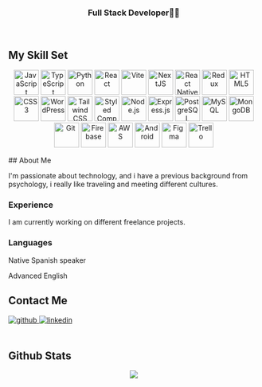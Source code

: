 <div align="center">

</div>  
  

### <div align="center">Full Stack Developer👨‍💻</div>  
  
<br/>  


## My Skill Set  
<div align="center">
  <p align="center">
    <img src="https://profilinator.rishav.dev/skills-assets/javascript-original.svg" alt="JavaScript" height="50" />
    <img src="https://profilinator.rishav.dev/skills-assets/typescript-original.svg" alt="TypeScript" height="50" />
    <img src="https://profilinator.rishav.dev/skills-assets/python-original.svg" alt="Python" height="50" />
    <img src="https://profilinator.rishav.dev/skills-assets/react-original-wordmark.svg" alt="React" height="50" />
    <img src="https://vitejs.dev/logo-with-shadow.png" alt="Vite" height="50" />
    <img src="https://profilinator.rishav.dev/skills-assets/nextjs.png" alt="NextJS" height="50" />
    <img src="https://hackernoon.com/hn-images/1*ub1DguhAtkCLvhUGuVGr6w.png" alt="React Native" height="50" />
    <img src="https://profilinator.rishav.dev/skills-assets/redux-original.svg" alt="Redux" height="50" />
    <img src="https://profilinator.rishav.dev/skills-assets/html5-original-wordmark.svg" alt="HTML5" height="50" />
    <img src="https://profilinator.rishav.dev/skills-assets/css3-original-wordmark.svg" alt="CSS3" height="50" />
    <img src="https://profilinator.rishav.dev/skills-assets/wordpress.png" alt="WordPress" height="50" />
    <img src="https://profilinator.rishav.dev/skills-assets/tailwindcss.svg" alt="Tailwind CSS" height="50" />
    <img src="https://profilinator.rishav.dev/skills-assets/styled-components.png" alt="Styled Components" height="50" />
    <img src="https://profilinator.rishav.dev/skills-assets/nodejs-original-wordmark.svg" alt="Node.js" height="50" />
    <img src="https://profilinator.rishav.dev/skills-assets/express-original-wordmark.svg" alt="Express.js" height="50" />
    <img src="https://profilinator.rishav.dev/skills-assets/postgresql-original-wordmark.svg" alt="PostgreSQL" height="50" />
    <img src="https://profilinator.rishav.dev/skills-assets/mysql-original-wordmark.svg" alt="MySQL" height="50" />
    <img src="https://profilinator.rishav.dev/skills-assets/mongodb-original-wordmark.svg" alt="MongoDB" height="50" />
    <img src="https://profilinator.rishav.dev/skills-assets/git-scm-icon.svg" alt="Git" height="50" />
    <img src="https://profilinator.rishav.dev/skills-assets/firebase.png" alt="Firebase" height="50" />
    <img src="https://profilinator.rishav.dev/skills-assets/amazonwebservices-original-wordmark.svg" alt="AWS" height="50" />
    <img src="https://profilinator.rishav.dev/skills-assets/android-original-wordmark.svg" alt="Android" height="50" />
    <img src="https://profilinator.rishav.dev/skills-assets/figma-icon.svg" alt="Figma" height="50" />
    <img src="https://i.ibb.co/4fGFN9S/trello-logo-removebg-preview.png" alt="Trello" height="50" />
  </p>
</div>
## About Me

I'm passionate about technology, and i have a previous background from psychology, i really like traveling and meeting different cultures.

### Experience

I am currently working on different freelance projects.

### Languages
<p>Native Spanish speaker</p> 
<p>Advanced English</p>

## Contact Me  
<a href="https://github.com/iXGEN" target="_blank">
<img src=https://img.shields.io/badge/github-%2324292e.svg?&style=for-the-badge&logo=github&logoColor=white alt=github style="margin-bottom: 5px;" />
</a>
<a href="https://www.linkedin.com/in/ignaciobarra-zagal/" target="_blank">
<img src=https://img.shields.io/badge/linkedin-%231E77B5.svg?&style=for-the-badge&logo=linkedin&logoColor=white alt=linkedin style="margin-bottom: 5px;" />
</a>
<div>
<br/>

## Github Stats  
<div align="center"><img src="https://github-readme-stats.vercel.app/api?username=iXGEN&show_icons=true&count_private=true&hide_border=true" align="center" /></div>
  
<br/>   
<br/>    
<br/>  
<br/>  
<br />
